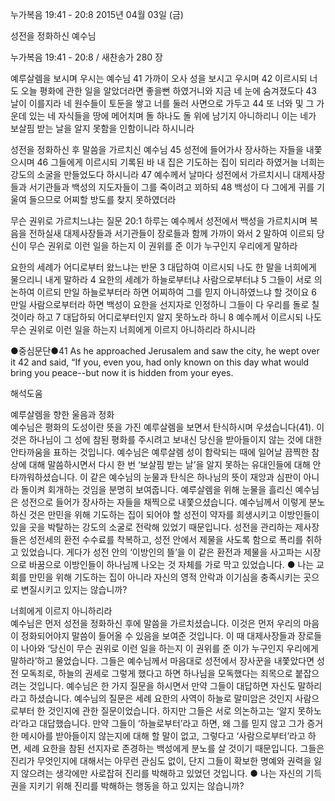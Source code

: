 누가복음 19:41 - 20:8 
2015년 04월 03일 (금)

성전을 정화하신 예수님



누가복음 19:41 - 20:8 / 새찬송가 280 장


예루살렘을 보시며 우시는 예수님
41 가까이 오사 성을 보시고 우시며 42 이르시되 너도 오늘 평화에 관한 일을 알았더라면 좋을뻔 하였거니와 지금 네 눈에 숨겨졌도다 43 날이 이를지라 네 원수들이 토둔을 쌓고 너를 둘러 사면으로 가두고 44 또 너와 및 그 가운데 있는 네 자식들을 땅에 메어치며 돌 하나도 돌 위에 남기지 아니하리니 이는 네가 보살핌 받는 날을 알지 못함을 인함이니라 하시니라

성전을 정화하신 후 말씀을 가르치신 예수님
45 성전에 들어가사 장사하는 자들을 내쫓으시며 46 그들에게 이르시되 기록된 바 내 집은 기도하는 집이 되리라 하였거늘 너희는 강도의 소굴을 만들었도다 하시니라 47 예수께서 날마다 성전에서 가르치시니 대제사장들과 서기관들과 백성의 지도자들이 그를 죽이려고 꾀하되 48 백성이 다 그에게 귀를 기울여 들으므로 어찌할 방도를 찾지 못하였더라 

무슨 권위로 가르치느냐는 질문
20:1 하루는 예수께서 성전에서 백성을 가르치시며 복음을 전하실새 대제사장들과 서기관들이 장로들과 함께 가까이 와서 2 말하여 이르되 당신이 무슨 권위로 이런 일을 하는지 이 권위를 준 이가 누구인지 우리에게 말하라 

요한의 세례가 어디로부터 왔느냐는 반문
3 대답하여 이르시되 나도 한 말을 너희에게 물으리니 내게 말하라 4 요한의 세례가 하늘로부터냐 사람으로부터냐 5 그들이 서로 의논하여 이르되 만일 하늘로부터라 하면 어찌하여 그를 믿지 아니하였느냐 할 것이요 6 만일 사람으로부터라 하면 백성이 요한을 선지자로 인정하니 그들이 다 우리를 돌로 칠 것이라 하고 7 대답하되 어디로부터인지 알지 못하노라 하니 8 예수께서 이르시되 나도 무슨 권위로 이런 일을 하는지 너희에게 이르지 아니하리라 하시니라

●중심문단●41 As he approached Jerusalem and saw the city, he wept over it 42 and said, “If you, even you, had only known on this day what would bring you peace--but now it is hidden from your eyes.

해석도움





예루살렘을 향한 울음과 정화  
예수님은 평화의 도성이란 뜻을 가진 예루살렘을 보면서 탄식하시며 우셨습니다(41). 이것은 하나님이 그 성에 참된 평화를 주시려고 보내신 당신을 받아들이지 않는 것에 대한 안타까움을 표하는 것입니다. 예수님은 예루살렘 성이 함락되는 때에 일어날 끔찍한 참상에 대해 말씀하시면서 다시 한 번 ‘보살핌 받는 날’을 알지 못하는 유대인들에 대해 안타까워하셨습니다. 이 같은 예수님의 눈물과 탄식은 하나님의 뜻이 재앙과 심판이 아니라 돌이켜 회개하는 것임을 분명히 보여줍니다. 예루살렘을 위해 눈물을 흘리신 예수님은 성전으로 들어가 장사하는 자들을 채찍으로 내쫓으셨습니다. 예수님께서 이렇게 분노하신 것은 만민을 위해 기도하는 집이 되어야 할 성전이 약자를 희생시키고 이방인들이 있을 곳을 박탈하는 강도의 소굴로 전락해 있었기 때문입니다. 성전을 관리하는 제사장들은 성전세의 환전 수수료를 착복하고, 성전 안에서 제물을 사도록 함으로 폭리를 취하고 있었습니다. 게다가 성전 안의 ‘이방인의 뜰’을 이 같은 환전과 제물을 사고파는 시장으로 바꿈으로 이방인들이 하나님께 나오는 것 자체를 가로 막고 있었습니다.
● 나는 교회를 만민을 위해 기도하는 집이 아니라 자신의 영적 안락과 이기심을 충족시키는 곳으로 변질시키고 있지는 않습니까?

너희에게 이르지 아니하리라  
예수님은 먼저 성전을 정화하신 후에 말씀을 가르치셨습니다. 이것은 먼저 우리의 마음이 정화되어야지 말씀이 들어올 수 있음을 보여준 것입니다. 이 때 대제사장들과 장로들이 나아와 ‘당신이 무슨 권위로 이런 일을 하는지 이 권위를 준 이가 누구인지 우리에게 말하라’하고 물었습니다. 그들은 예수님께서 마음대로 성전에서 장사꾼을 내쫓았다면 성전 모독죄로, 하늘의 권세로 그렇게 했다고 하면 하나님을 모독했다는 죄목으로 붙잡으려는 것입니다. 예수님은 한 가지 질문을 하시면서 만약 그들이 대답하면 자신도 말하리라고 하셨습니다. 예수님의 질문은 세례 요한의 사역이 하늘로 말미암은 것인지 사람으로부터 한 것인지에 관한 질문이었습니다. 하지만 그들은 서로 의논하고는 ‘알지 못하노라’라고 대답했습니다. 만약 그들이 ‘하늘로부터’라고 하면, 왜 그를 믿지 않고 그가 증거한 메시아를 받아들이지 않는지에 대해 할 말이 없고, 그렇다고 ‘사람으로부터’라고 하면, 세례 요한을 참된 선지자로 존경하는 백성에게 분노를 살 것이기 때문입니다. 그들은 진리가 무엇인지에 대해서는 아무런 관심도 없이, 단지 그들이 확보한 명예와 권력을 잃지 않으려는 생각에만 사로잡혀 진리를 박해하고 있었던 것입니다.
● 나는 자신의 기득권을 지키기 위해 진리를 박해하는 행동을 하고 있지는 않습니까?